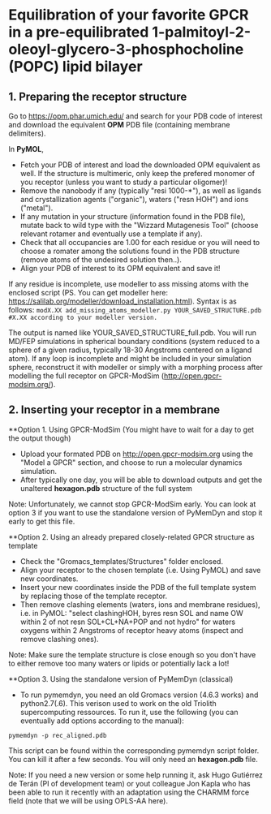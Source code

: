 # Equilibration of your favorite GPCR in a pre-equilibrated 1-palmitoyl-2-oleoyl-glycero-3-phosphocholine (POPC) lipid bilayer 

## **1. Preparing the receptor structure**

Go to https://opm.phar.umich.edu/ and search for your PDB code of interest and download the equivalent **OPM** PDB file (containing membrane delimiters). 

In **PyMOL**,
- Fetch your PDB of interest and load the downloaded OPM equivalent as well. If the structure is multimeric, only keep the prefered monomer of you receptor (unless you want to study a particular oligomer)! 
- Remove the nanobody if any (typically "resi 1000-*"), as well as ligands and crystallization agents ("organic"), waters ("resn HOH") and ions ("metal"). 
- If any mutation in your structure (information found in the PDB file), mutate back to wild type with the "Wizzard Mutagenesis Tool" (choose relevant rotamer and eventually use a template if any).
- Check that all occupancies are 1.00 for each residue or you will need to choose a romater among the solutions found in the PDB structure (remove atoms of the undesired solution then..).
- Align your PDB of interest to its OPM equivalent and save it! 

If any residue is incomplete, use modeller to ass missing atoms with the enclosed script (PS. You can get modeller here: https://salilab.org/modeller/download_installation.html). Syntax is as follows:
```modX.XX add_missing_atoms_modeller.py YOUR_SAVED_STRUCTURE.pdb #X.XX according to your modeller version.```

The output is named like YOUR_SAVED_STRUCTURE_full.pdb. You will run MD/FEP simulations in spherical boundary conditions (system reduced to a sphere of a given radius, typically 18-30 Angstroms centered on a ligand atom). If any loop is incomplete and might be included in your simulation sphere, reconstruct it with modeller or simply with a morphing process after modelling the full receptor on GPCR-ModSim (http://open.gpcr-modsim.org/).


## 2. Inserting your receptor in a membrane

**Option 1. Using GPCR-ModSim (You might have to wait for a day to get the output though)

- Upload your formated PDB on http://open.gpcr-modsim.org using the "Model a GPCR" section, and choose to run a molecular dynamics simulation. 
- After typically one day, you will be able to download outputs and get the unaltered **hexagon.pdb** structure of the full system

Note: Unfortunately, we cannot stop GPCR-ModSim early. You can look at option 3 if you want to use the standalone version of PyMemDyn and stop it early to get this file.


**Option 2. Using an already prepared closely-related GPCR structure as template

- Check the "Gromacs_templates/Structures" folder enclosed.
- Align your receptor to the chosen template (i.e. Using PyMOL) and save new coordinates.
- Insert your new coordinates inside the PDB of the full template system by replacing those of the template receptor.
- Then remove clashing elements (waters, ions and membrane residues), i.e. in PyMOL: "select clashingHOH, byres resn SOL and name OW within 2 of not resn SOL+CL+NA+POP and not hydro" for waters oxygens within 2 Angstroms of receptor heavy atoms (inspect and remove clashing ones).

Note: Make sure the template structure is close enough so you don't have to either remove too many waters or lipids or potentially lack a lot!


**Option 3. Using the standalone version of PyMemDyn (classical)

- To run pymemdyn, you need an old Gromacs version (4.6.3 works) and python2.7(.6). This verison used to work on the old Triolith supercomputing ressources. To run it, use the following (you can eventually add options according to the manual):

```pymemdyn -p rec_aligned.pdb```

This script can be found within the corresponding pymemdyn script folder. You can kill it after a few seconds. You will only need an **hexagon.pdb** file. 

Note: If you need a new version or some help running it, ask Hugo Gutiérrez de Terán (PI of development team) or yout colleague Jon Kapla who has been able to run it recently with an adaptation using the CHARMM force field (note that we will be using OPLS-AA here).
